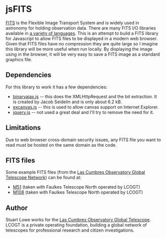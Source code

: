 jsFITS
======

[FITS](http://fits.gsfc.nasa.gov/fits_primer.html) is the Flexible Image Transport System and is widely used in astronomy for holding observation data. There are many FITS I/O libraries available in [a variety of languages](http://fits.gsfc.nasa.gov/fits_libraries.html). This is an attempt to build a FITS library for Javascript to allow FITS files to be displayed in a modern web browser. Given that FITS files have no compression they are quite large so I imagine this library will be more useful when run locally. By displaying the image using <canvas> in the browser, it will be very easy to save a FITS image as a standard graphics file.

Dependencies
------------

For this library to work it has a few dependencies:

* [binaryajax.js](http://www.nihilogic.dk/labs/binaryajax/binaryajax.js) -- this does the XMLHttpRequest and the bit extraction. It is created by Jacob Seidelin and is only about 6.2 kB.
* [excanvas.js](http://code.google.com/p/explorercanvas/) -- this is used to allow canvas support on Internet Explorer.
* [jquery.js](http://jquery.com/) -- not used a great deal and I'll try to remove the need for it.

Limitations
-----------
Due to web browser cross-domain security issues, any FITS file you want to read must be hosted on the same domain as the code.

FITS files
----------
Some example FITS files (from the [Las Cumbres Observatory Global Telescope Network](http://lcogt.net/)) can be found at:
* [M51](http://ari-archive.lcogt.net/data/webfiles/1298221795/l_e_20110215_205_1_1_1.fits) (taken with Faulkes Telescope North operated by LCOGT)
* [M108](http://ari-archive.lcogt.net/data/webfiles/1298260631/l_e_20110215_203_1_1_1.fits) (taken with Faulkes Telescope North operated by LCOGT)

Author
------
Stuart Lowe works for the [Las Cumbres Observatory Global Telescope](http://lcogt.net/). LCOGT is a private operating foundation, building a global network of telescopes for professional research and citizen investigations.
